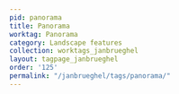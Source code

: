 ```yaml
---
pid: panorama
title: Panorama
worktag: Panorama
category: Landscape features
collection: worktags_janbrueghel
layout: tagpage_janbrueghel
order: '125'
permalink: "/janbrueghel/tags/panorama/"
---
```

